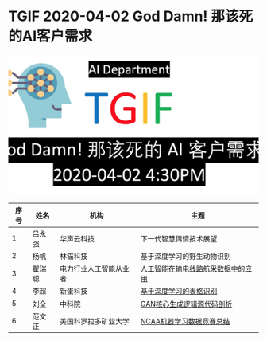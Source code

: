 # TGIF 2020-04-02 God Damn! 那该死的AI客户需求
![](Documents/2.jpg "")


| 序号 | 姓名 | 机构 | 主题 |
| ---- | ---- | ----|-----|
|1| 吕永强 | 华声云科技 | 下一代智慧舆情技术展望|
|2| 杨帆 | 林猫科技 | 基于深度学习的野生动物识别 |
|3| 翟瑞聪 | 电力行业人工智能从业者 | [人工智能在输电线路航采数据中的应用](Documents/人工智能在输电线路航采数据中的应用_20200402.pdf) |
|4| 李超 | 新蛋科技 | [基于深度学习的表格识别](Documents/TGIF李超基于深度学习表格识别.pptx)|
|5| 刘全 | 中科院 | [GAN核心生成逻辑源代码剖析](https://github.com/AIDepartment/TGIF/blob/master/2020-03-26/Document/Generative_Adversarial_Network.py)|
|6| 范文正 | 美国科罗拉多矿业大学 | [NCAA机器学习数据竞赛总结](Documents/NCAA.pptx)|
